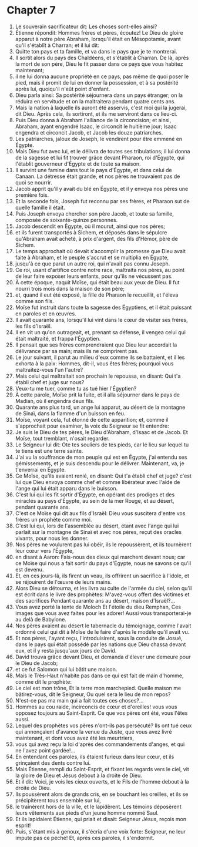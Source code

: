 # Chapter 7

1. Le souverain sacrificateur dit: Les choses sont-elles ainsi?
2. Étienne répondit: Hommes frères et pères, écoutez! Le Dieu de gloire apparut à notre père Abraham, lorsqu'il était en Mésopotamie, avant qu'il s'établît à Charran; et il lui dit:
3. Quitte ton pays et ta famille, et va dans le pays que je te montrerai.
4. Il sortit alors du pays des Chaldéens, et s'établit à Charran. De là, après la mort de son père, Dieu le fit passer dans ce pays que vous habitez maintenant;
5. il ne lui donna aucune propriété en ce pays, pas même de quoi poser le pied, mais il promit de lui en donner la possession, et à sa postérité après lui, quoiqu'il n'eût point d'enfant.
6. Dieu parla ainsi: Sa postérité séjournera dans un pays étranger; on la réduira en servitude et on la maltraitera pendant quatre cents ans.
7. Mais la nation à laquelle ils auront été asservis, c'est moi qui la jugerai, dit Dieu. Après cela, ils sortiront, et ils me serviront dans ce lieu-ci.
8. Puis Dieu donna à Abraham l'alliance de la circoncision; et ainsi, Abraham, ayant engendré Isaac, le circoncit le huitième jour; Isaac engendra et circoncit Jacob, et Jacob les douze patriarches.
9. Les patriarches, jaloux de Joseph, le vendirent pour être emmené en Égypte.
10. Mais Dieu fut avec lui, et le délivra de toutes ses tribulations; il lui donna de la sagesse et lui fit trouver grâce devant Pharaon, roi d'Égypte, qui l'établit gouverneur d'Égypte et de toute sa maison.
11. Il survint une famine dans tout le pays d'Égypte, et dans celui de Canaan. La détresse était grande, et nos pères ne trouvaient pas de quoi se nourrir.
12. Jacob apprit qu'il y avait du blé en Égypte, et il y envoya nos pères une première fois.
13. Et la seconde fois, Joseph fut reconnu par ses frères, et Pharaon sut de quelle famille il était.
14. Puis Joseph envoya chercher son père Jacob, et toute sa famille, composée de soixante-quinze personnes.
15. Jacob descendit en Égypte, où il mourut, ainsi que nos pères;
16. et ils furent transportés à Sichem, et déposés dans le sépulcre qu'Abraham avait acheté, à prix d'argent, des fils d'Hémor, père de Sichem.
17. Le temps approchait où devait s'accomplir la promesse que Dieu avait faite à Abraham, et le peuple s'accrut et se multiplia en Égypte,
18. jusqu'à ce que parut un autre roi, qui n'avait pas connu Joseph.
19. Ce roi, usant d'artifice contre notre race, maltraita nos pères, au point de leur faire exposer leurs enfants, pour qu'ils ne vécussent pas.
20. À cette époque, naquit Moïse, qui était beau aux yeux de Dieu. Il fut nourri trois mois dans la maison de son père;
21. et, quand il eut été exposé, la fille de Pharaon le recueillit, et l'éleva comme son fils.
22. Moïse fut instruit dans toute la sagesse des Égyptiens, et il était puissant en paroles et en œuvres.
23. Il avait quarante ans, lorsqu'il lui vint dans le cœur de visiter ses frères, les fils d'Israël.
24. Il en vit un qu'on outrageait, et, prenant sa défense, il vengea celui qui était maltraité, et frappa l'Égyptien.
25. Il pensait que ses frères comprendraient que Dieu leur accordait la délivrance par sa main; mais ils ne comprirent pas.
26. Le jour suivant, il parut au milieu d'eux comme ils se battaient, et il les exhorta à la paix: Hommes, dit-il, vous êtes frères; pourquoi vous maltraitez-vous l'un l'autre?
27. Mais celui qui maltraitait son prochain le repoussa, en disant: Qui t'a établi chef et juge sur nous?
28. Veux-tu me tuer, comme tu as tué hier l'Égyptien?
29. À cette parole, Moïse prit la fuite, et il alla séjourner dans le pays de Madian, où il engendra deux fils.
30. Quarante ans plus tard, un ange lui apparut, au désert de la montagne de Sinaï, dans la flamme d'un buisson en feu.
31. Moïse, voyant cela, fut étonné de cette apparition; et, comme il s'approchait pour examiner, la voix du Seigneur se fit entendre:
32. Je suis le Dieu de tes pères, le Dieu d'Abraham, d'Isaac et de Jacob. Et Moïse, tout tremblant, n'osait regarder.
33. Le Seigneur lui dit: Ote tes souliers de tes pieds, car le lieu sur lequel tu te tiens est une terre sainte.
34. J'ai vu la souffrance de mon peuple qui est en Égypte, j'ai entendu ses gémissements, et je suis descendu pour le délivrer. Maintenant, va, je t'enverrai en Égypte.
35. Ce Moïse, qu'ils avaient renié, en disant: Qui t'a établi chef et juge? c'est lui que Dieu envoya comme chef et comme libérateur avec l'aide de l'ange qui lui était apparu dans le buisson.
36. C'est lui qui les fit sortir d'Égypte, en opérant des prodiges et des miracles au pays d'Égypte, au sein de la mer Rouge, et au désert, pendant quarante ans.
37. C'est ce Moïse qui dit aux fils d'Israël: Dieu vous suscitera d'entre vos frères un prophète comme moi.
38. C'est lui qui, lors de l'assemblée au désert, étant avec l'ange qui lui parlait sur la montagne de Sinaï et avec nos pères, reçut des oracles vivants, pour nous les donner.
39. Nos pères ne voulurent pas lui obéir, ils le repoussèrent, et ils tournèrent leur cœur vers l'Égypte,
40. en disant à Aaron: Fais-nous des dieux qui marchent devant nous; car ce Moïse qui nous a fait sortir du pays d'Égypte, nous ne savons ce qu'il est devenu.
41. Et, en ces jours-là, ils firent un veau, ils offrirent un sacrifice à l'idole, et se réjouirent de l'œuvre de leurs mains.
42. Alors Dieu se détourna, et les livra au culte de l'armée du ciel, selon qu'il est écrit dans le livre des prophètes: M'avez-vous offert des victimes et des sacrifices Pendant quarante ans au désert, maison d'Israël?...
43. Vous avez porté la tente de Moloch Et l'étoile du dieu Remphan, Ces images que vous avez faites pour les adorer! Aussi vous transporterai-je au delà de Babylone.
44. Nos pères avaient au désert le tabernacle du témoignage, comme l'avait ordonné celui qui dit à Moïse de le faire d'après le modèle qu'il avait vu.
45. Et nos pères, l'ayant reçu, l'introduisirent, sous la conduite de Josué, dans le pays qui était possédé par les nations que Dieu chassa devant eux, et il y resta jusqu'aux jours de David.
46. David trouva grâce devant Dieu, et demanda d'élever une demeure pour le Dieu de Jacob;
47. et ce fut Salomon qui lui bâtit une maison.
48. Mais le Très-Haut n'habite pas dans ce qui est fait de main d'homme, comme dit le prophète:
49. Le ciel est mon trône, Et la terre mon marchepied. Quelle maison me bâtirez-vous, dit le Seigneur, Ou quel sera le lieu de mon repos?
50. N'est-ce pas ma main qui a fait toutes ces choses?...
51. Hommes au cou raide, incirconcis de cœur et d'oreilles! vous vous opposez toujours au Saint-Esprit. Ce que vos pères ont été, vous l'êtes aussi.
52. Lequel des prophètes vos pères n'ont-ils pas persécuté? Ils ont tué ceux qui annonçaient d'avance la venue du Juste, que vous avez livré maintenant, et dont vous avez été les meurtriers,
53. vous qui avez reçu la loi d'après des commandements d'anges, et qui ne l'avez point gardée!...
54. En entendant ces paroles, ils étaient furieux dans leur cœur, et ils grinçaient des dents contre lui.
55. Mais Étienne, rempli du Saint-Esprit, et fixant les regards vers le ciel, vit la gloire de Dieu et Jésus debout à la droite de Dieu.
56. Et il dit: Voici, je vois les cieux ouverts, et le Fils de l'homme debout à la droite de Dieu.
57. Ils poussèrent alors de grands cris, en se bouchant les oreilles, et ils se précipitèrent tous ensemble sur lui,
58. le traînèrent hors de la ville, et le lapidèrent. Les témoins déposèrent leurs vêtements aux pieds d'un jeune homme nommé Saul.
59. Et ils lapidaient Étienne, qui priait et disait: Seigneur Jésus, reçois mon esprit!
60. Puis, s'étant mis à genoux, il s'écria d'une voix forte: Seigneur, ne leur impute pas ce péché! Et, après ces paroles, il s'endormit.

